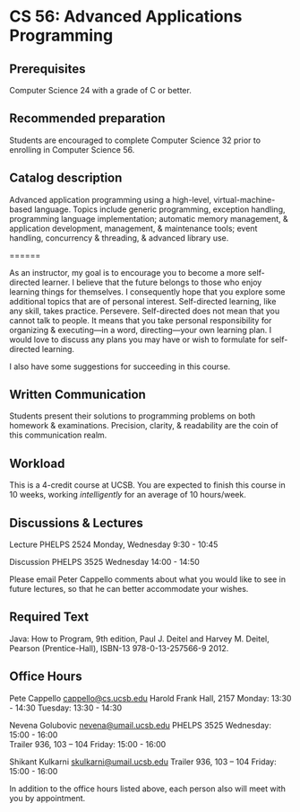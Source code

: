 CS 56:  Advanced Applications Programming
===========

## Prerequisites

Computer Science 24 with a grade of C or better.

## Recommended preparation

Students are encouraged to complete Computer Science 32 prior to enrolling in Computer Science 56.

## Catalog description

Advanced application programming using a high-level, virtual-machine-based language. Topics include generic programming, exception handling, programming language implementation; automatic memory management, & application development, management, & maintenance tools; event handling, concurrency & threading, & advanced library use.

======

As an instructor, my goal is to encourage you to become a more self-directed learner. I believe that the future belongs to those who enjoy learning things for themselves. I consequently hope that you explore some additional topics that are of personal interest. Self-directed learning, like any skill, takes practice. Persevere. Self-directed does not mean that you cannot talk to people. It means that you take personal responsibility for organizing & executing—in a word, directing—your own learning plan. I would love to discuss any plans you may have or wish to formulate for self-directed learning.

I also have some suggestions for succeeding in this course.

## Written Communication

Students present their solutions to programming problems on both homework & examinations. Precision, clarity, & readability are the coin of this communication realm.

## Workload

This is a 4-credit course at UCSB. You are expected to finish this course in 10 weeks, working *intelligently* for an average of 10 hours/week.

## Discussions & Lectures

Lecture	PHELPS 2524	Monday, Wednesday	9:30 - 10:45

Discussion	PHELPS 3525	Wednesday	14:00 - 14:50

Please email Peter Cappello comments about what you would like to see in future lectures, so that he can better accommodate your wishes.

## Required Text

Java: How to Program, 9th edition, Paul J. Deitel and Harvey M. Deitel, Pearson (Prentice-Hall), ISBN-13 978-0-13-257566-9 2012.

## Office Hours

Pete Cappello	<cappello@cs.ucsb.edu> Harold Frank Hall, 2157 Monday: 13:30 - 14:30 Tuesday: 13:30 - 14:30

Nevena Golubovic	nevena@umail.ucsb.edu	PHELPS 3525	 Wednesday: 15:00 - 16:00  
                                                    Trailer 936, 103 – 104  Friday: 15:00 - 16:00

Shikant Kulkarni	skulkarni@umail.ucsb.edu	Trailer 936, 103 – 104	 Friday: 15:00 - 16:00

In addition to the office hours listed above, each person also will meet with you by appointment.
